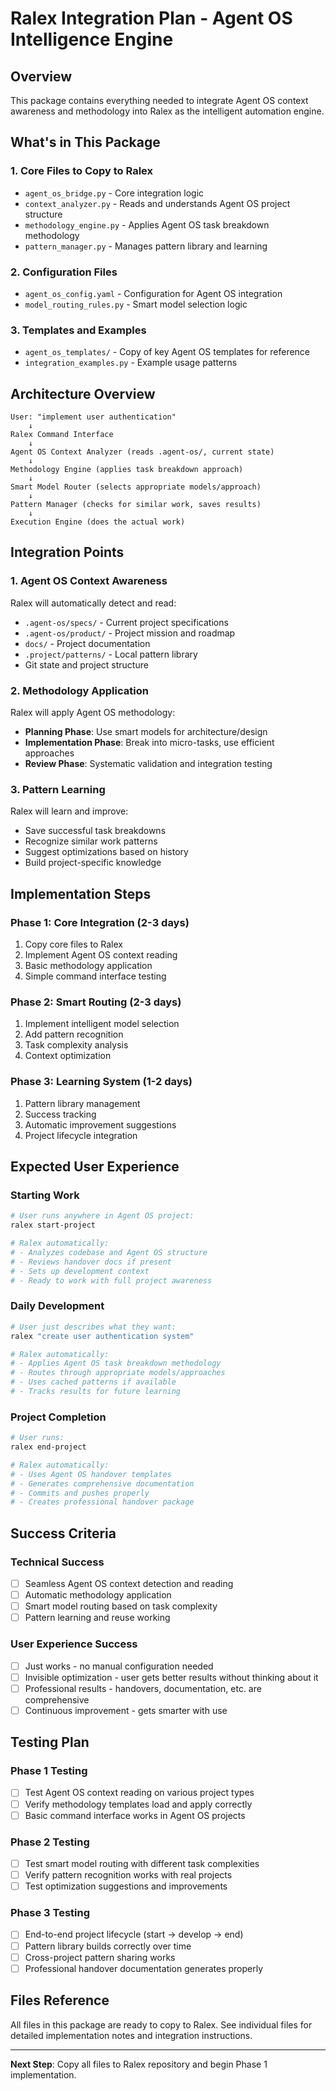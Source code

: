 # Ralex Integration Plan - Agent OS Intelligence Engine

## Overview
This package contains everything needed to integrate Agent OS context awareness and methodology into Ralex as the intelligent automation engine.

## What's in This Package

### 1. Core Files to Copy to Ralex
- `agent_os_bridge.py` - Core integration logic
- `context_analyzer.py` - Reads and understands Agent OS project structure
- `methodology_engine.py` - Applies Agent OS task breakdown methodology
- `pattern_manager.py` - Manages pattern library and learning

### 2. Configuration Files
- `agent_os_config.yaml` - Configuration for Agent OS integration
- `model_routing_rules.py` - Smart model selection logic

### 3. Templates and Examples
- `agent_os_templates/` - Copy of key Agent OS templates for reference
- `integration_examples.py` - Example usage patterns

## Architecture Overview

```
User: "implement user authentication"
    ↓
Ralex Command Interface
    ↓
Agent OS Context Analyzer (reads .agent-os/, current state)
    ↓
Methodology Engine (applies task breakdown approach)
    ↓
Smart Model Router (selects appropriate models/approach)
    ↓
Pattern Manager (checks for similar work, saves results)
    ↓
Execution Engine (does the actual work)
```

## Integration Points

### 1. Agent OS Context Awareness
Ralex will automatically detect and read:
- `.agent-os/specs/` - Current project specifications
- `.agent-os/product/` - Project mission and roadmap
- `docs/` - Project documentation
- `.project/patterns/` - Local pattern library
- Git state and project structure

### 2. Methodology Application
Ralex will apply Agent OS methodology:
- **Planning Phase**: Use smart models for architecture/design
- **Implementation Phase**: Break into micro-tasks, use efficient approaches
- **Review Phase**: Systematic validation and integration testing

### 3. Pattern Learning
Ralex will learn and improve:
- Save successful task breakdowns
- Recognize similar work patterns
- Suggest optimizations based on history
- Build project-specific knowledge

## Implementation Steps

### Phase 1: Core Integration (2-3 days)
1. Copy core files to Ralex
2. Implement Agent OS context reading
3. Basic methodology application
4. Simple command interface testing

### Phase 2: Smart Routing (2-3 days)
1. Implement intelligent model selection
2. Add pattern recognition
3. Task complexity analysis
4. Context optimization

### Phase 3: Learning System (1-2 days)
1. Pattern library management
2. Success tracking
3. Automatic improvement suggestions
4. Project lifecycle integration

## Expected User Experience

### Starting Work
```bash
# User runs anywhere in Agent OS project:
ralex start-project

# Ralex automatically:
# - Analyzes codebase and Agent OS structure
# - Reviews handover docs if present
# - Sets up development context
# - Ready to work with full project awareness
```

### Daily Development
```bash
# User just describes what they want:
ralex "create user authentication system"

# Ralex automatically:
# - Applies Agent OS task breakdown methodology
# - Routes through appropriate models/approaches
# - Uses cached patterns if available
# - Tracks results for future learning
```

### Project Completion
```bash
# User runs:
ralex end-project

# Ralex automatically:
# - Uses Agent OS handover templates
# - Generates comprehensive documentation
# - Commits and pushes properly
# - Creates professional handover package
```

## Success Criteria

### Technical Success
- [ ] Seamless Agent OS context detection and reading
- [ ] Automatic methodology application
- [ ] Smart model routing based on task complexity
- [ ] Pattern learning and reuse working

### User Experience Success
- [ ] Just works - no manual configuration needed
- [ ] Invisible optimization - user gets better results without thinking about it
- [ ] Professional results - handovers, documentation, etc. are comprehensive
- [ ] Continuous improvement - gets smarter with use

## Testing Plan

### Phase 1 Testing
- [ ] Test Agent OS context reading on various project types
- [ ] Verify methodology templates load and apply correctly
- [ ] Basic command interface works in Agent OS projects

### Phase 2 Testing
- [ ] Test smart model routing with different task complexities
- [ ] Verify pattern recognition works with real projects
- [ ] Test optimization suggestions and improvements

### Phase 3 Testing
- [ ] End-to-end project lifecycle (start → develop → end)
- [ ] Pattern library builds correctly over time
- [ ] Cross-project pattern sharing works
- [ ] Professional handover documentation generates properly

## Files Reference

All files in this package are ready to copy to Ralex. See individual files for detailed implementation notes and integration instructions.

---

**Next Step**: Copy all files to Ralex repository and begin Phase 1 implementation.